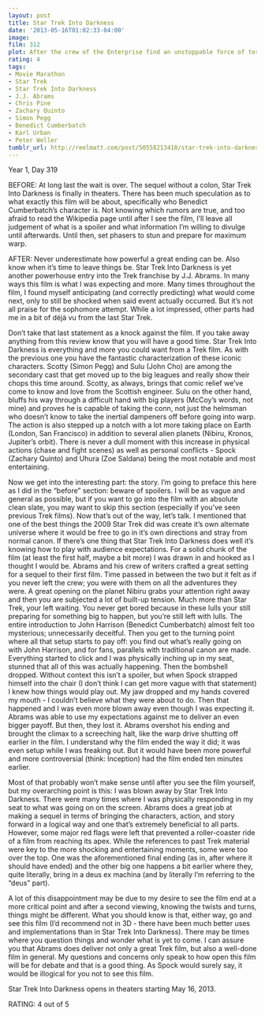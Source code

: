 ```yaml
---
layout: post
title: Star Trek Into Darkness
date: '2013-05-16T01:02:33-04:00'
image: 
film: 312
plot: After the crew of the Enterprise find an unstoppable force of terror from within their own organization, Captain Kirk leads a manhunt to a war-zone world to capture a one man weapon of mass destruction.
rating: 4
tags:
- Movie Marathon
- Star Trek
- Star Trek Into Darkness
- J.J. Abrams
- Chris Pine
- Zachary Quinto
- Simon Pegg
- Benedict Cumberbatch
- Karl Urban
- Peter Weller
tumblr_url: http://reelmatt.com/post/50558213410/star-trek-into-darkness
---
```


Year 1, Day 319

BEFORE: At long last the wait is over. The sequel without a colon, Star Trek Into Darkness is finally in theaters. There has been much speculation as to what exactly this film will be about, specifically who Benedict Cumberbatch’s character is. Not knowing which rumors are true, and too afraid to read the Wikipedia page until after I see the film, I’ll leave all judgement of what is a spoiler and what information I’m willing to divulge until afterwards. Until then, set phasers to stun and prepare for maximum warp.

AFTER: Never underestimate how powerful a great ending can be. Also know when it’s time to leave things be. Star Trek Into Darkness is yet another powerhouse entry into the Trek franchise by J.J. Abrams. In many ways this film is what I was expecting and more. Many times throughout the film, I found myself anticipating (and correctly predicting) what would come next, only to still be shocked when said event actually occurred. But it’s not all praise for the sophomore attempt. While a lot impressed, other parts had me in a bit of déjà vu from the last Star Trek.

Don’t take that last statement as a knock against the film. If you take away anything from this review know that you will have a good time. Star Trek Into Darkness is everything and more you could want from a Trek film. As with the previous one you have the fantastic characterization of these iconic characters. Scotty (Simon Pegg) and Sulu (John Cho) are among the secondary cast that get moved up to the big leagues and really show their chops this time around. Scotty, as always, brings that comic relief we’ve come to know and love from the Scottish engineer. Sulu on the other hand, bluffs his way through a difficult hand with big players (McCoy’s words, not mine) and proves he is capable of taking the conn, not just the helmsman who doesn’t know to take the inertial dampeners off before going into warp. The action is also stepped up a notch with a lot more taking place on Earth (London, San Francisco) in addition to several alien planets (Nibiru, Kronos, Jupiter’s orbit). There is never a dull moment with this increase in physical actions (chase and fight scenes) as well as personal conflicts - Spock (Zachary Quinto) and Uhura (Zoe Saldana) being the most notable and most entertaining.

Now we get into the interesting part: the story. I’m going to preface this here as I did in the “before” section: beware of spoilers. I will be as vague and general as possible, but if you want to go into the film with an absolute clean slate, you may want to skip this section (especially if you’ve seen previous Trek films). Now that’s out of the way, let’s talk. I mentioned that one of the best things the 2009 Star Trek did was create it’s own alternate universe where it would be free to go in it’s own directions and stray from normal canon. If there’s one thing that Star Trek Into Darkness does well it’s knowing how to play with audience expectations. For a solid chunk of the film (at least the first half, maybe a bit more) I was drawn in and hooked as I thought I would be. Abrams and his crew of writers crafted a great setting for a sequel to their first film. Time passed in between the two but it felt as if you never left the crew; you were with them on all the adventures they were. A great opening on the planet Nibiru grabs your attention right away and then you are subjected a lot of built-up tension. Much more than Star Trek, your left waiting. You never get bored because in these lulls your still preparing for something big to happen, but you’re still left with lulls. The entire introduction to John Harrison (Benedict Cumberbatch) almost felt too mysterious; unnecessarily deceitful. Then you get to the turning point where all that setup starts to pay off: you find out what’s really going on with John Harrison, and for fans, parallels with traditional canon are made. Everything started to click and I was physically inching up in my seat, stunned that all of this was actually happening. Then the bombshell dropped. Without context this isn’t a spoiler, but when Spock strapped himself into the chair (I don’t think I can get more vague with that statement) I knew how things would play out. My jaw dropped and my hands covered my mouth - I couldn’t believe what they were about to do. Then that happened and I was even more blown away even though I was expecting it. Abrams was able to use my expectations against me to deliver an even bigger payoff. But then, they lost it. Abrams overshot his ending and brought the climax to a screeching halt, like the warp drive shutting off earlier in the film. I understand why the film ended the way it did; it was even setup while I was freaking out. But it would have been more powerful and more controversial (think: Inception) had the film ended ten minutes earlier.

Most of that probably won’t make sense until after you see the film yourself, but my overarching point is this: I was blown away by Star Trek Into Darkness. There were many times where I was physically responding in my seat to what was going on on the screen. Abrams does a great job at making a sequel in terms of bringing the characters, action, and story forward in a logical way and one that’s extremely beneficial to all parts. However, some major red flags were left that prevented a roller-coaster ride of a film from reaching its apex. While the references to past Trek material were key to the more shocking and entertaining moments, some were too over the top. One was the aforementioned final ending (as in, after where it should have ended) and the other big one happens a bit earlier where they, quite literally, bring in a deus ex machina (and by literally I’m referring to the “deus” part).

A lot of this disappointment may be due to my desire to see the film end at a more critical point and after a second viewing, knowing the twists and turns, things might be different. What you should know is that, either way, go and see this film (I’d recommend not in 3D - there have been much better uses and implementations than in Star Trek Into Darkness). There may be times where you question things and wonder what is yet to come. I can assure you that Abrams does deliver not only a great Trek film, but also a well-done film in general. My questions and concerns only speak to how open this film will be for debate and that is a good thing. As Spock would surely say, it would be illogical for you not to see this film.

Star Trek Into Darkness opens in theaters starting May 16, 2013.

RATING: 4 out of 5
